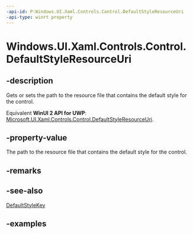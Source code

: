 ```yaml
---
-api-id: P:Windows.UI.Xaml.Controls.Control.DefaultStyleResourceUri
-api-type: winrt property
---
```


<!-- Property syntax.
public Uri DefaultStyleResourceUri { get;  set; }
-->

# Windows.UI.Xaml.Controls.Control.DefaultStyleResourceUri

## -description
Gets or sets the path to the resource file that contains the default style for the control.

Equivalent **WinUI 2 API for UWP**: [Microsoft.UI.Xaml.Controls.Control.DefaultStyleResourceUri](/windows/winui/api/microsoft.ui.xaml.controls.control.defaultstyleresourceuri).

## -property-value
The path to the resource file that contains the default style for the control.

## -remarks

## -see-also
[DefaultStyleKey](control_defaultstylekey.md)

## -examples

